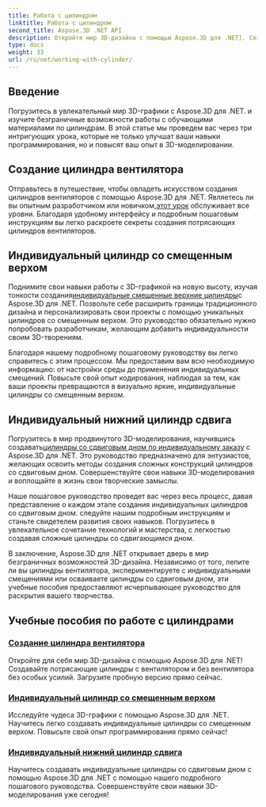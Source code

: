 ```yaml
---
title: Работа с цилиндром
linktitle: Работа с цилиндром
second_title: Aspose.3D .NET API
description: Откройте мир 3D-дизайна с помощью Aspose.3D для .NET]. Создавайте потрясающие цилиндры с вентилятором и без вентилятора без особых усилий. Загрузите пробную версию прямо сейчас!
type: docs
weight: 33
url: /ru/net/working-with-cylinder/
---
```

## Введение

Погрузитесь в увлекательный мир 3D-графики с Aspose.3D для .NET. и изучите безграничные возможности работы с обучающими материалами по цилиндрам. В этой статье мы проведем вас через три интригующих урока, которые не только улучшат ваши навыки программирования, но и повысят ваш опыт в 3D-моделировании.

## Создание цилиндра вентилятора

 Отправьтесь в путешествие, чтобы овладеть искусством создания цилиндров вентиляторов с помощью Aspose.3D для .NET. Являетесь ли вы опытным разработчиком или новичком,[этот урок](./create-fan-cylinder/) обслуживает все уровни. Благодаря удобному интерфейсу и подробным пошаговым инструкциям вы легко раскроете секреты создания потрясающих цилиндров вентиляторов.

## Индивидуальный цилиндр со смещенным верхом

 Поднимите свои навыки работы с 3D-графикой на новую высоту, изучая тонкости создания[индивидуальные смещенные верхние цилиндры](./customized-offset-top-cylinder/)с Aspose.3D для .NET. Позвольте себе расширить границы традиционного дизайна и персонализировать свои проекты с помощью уникальных цилиндров со смещенным верхом. Это руководство обязательно нужно попробовать разработчикам, желающим добавить индивидуальности своим 3D-творениям.

Благодаря нашему подробному пошаговому руководству вы легко справитесь с этим процессом. Мы предоставим вам всю необходимую информацию: от настройки среды до применения индивидуальных смещений. Повысьте свой опыт кодирования, наблюдая за тем, как ваши проекты превращаются в визуально яркие, индивидуальные цилиндры со смещенным верхом.

## Индивидуальный нижний цилиндр сдвига

 Погрузитесь в мир продвинутого 3D-моделирования, научившись создавать[цилиндры со сдвиговым дном по индивидуальному заказу](./customized-shear-bottom-cylinder/) с Aspose.3D для .NET. Это руководство предназначено для энтузиастов, желающих освоить методы создания сложных конструкций цилиндров со сдвиговым дном. Совершенствуйте свои навыки 3D-моделирования и воплощайте в жизнь свои творческие замыслы.

Наше пошаговое руководство проведет вас через весь процесс, давая представление о каждом этапе создания индивидуальных цилиндров со сдвиговым дном. следуйте нашим подробным инструкциям и станьте свидетелем развития своих навыков. Погрузитесь в увлекательное сочетание технологий и мастерства, с легкостью создавая сложные цилиндры со сдвигающимся дном.

В заключение, Aspose.3D для .NET открывает дверь в мир безграничных возможностей 3D-дизайна. Независимо от того, лепите ли вы цилиндры вентилятора, экспериментируете с индивидуальными смещениями или осваиваете цилиндры со сдвиговым дном, эти учебные пособия предоставляют исчерпывающее руководство для раскрытия вашего творчества. 
## Учебные пособия по работе с цилиндрами
### [Создание цилиндра вентилятора](./create-fan-cylinder/)
Откройте для себя мир 3D-дизайна с помощью Aspose.3D для .NET! Создавайте потрясающие цилиндры с вентилятором и без вентилятора без особых усилий. Загрузите пробную версию прямо сейчас.
### [Индивидуальный цилиндр со смещенным верхом](./customized-offset-top-cylinder/)
Исследуйте чудеса 3D-графики с помощью Aspose.3D для .NET. Научитесь легко создавать индивидуальные цилиндры со смещенным верхом. Повысьте свой опыт программирования прямо сейчас!
### [Индивидуальный нижний цилиндр сдвига](./customized-shear-bottom-cylinder/)
Научитесь создавать индивидуальные цилиндры со сдвиговым дном с помощью Aspose.3D для .NET с помощью нашего подробного пошагового руководства. Совершенствуйте свои навыки 3D-моделирования уже сегодня!
